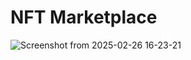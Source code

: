 # NFT Marketplace



![Screenshot from 2025-02-26 16-23-21](https://github.com/user-attachments/assets/9a2e7415-fcd1-42e3-afcb-412da5407e44)
